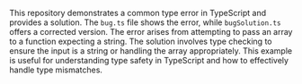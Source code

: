 This repository demonstrates a common type error in TypeScript and provides a solution. The `bug.ts` file shows the error, while `bugSolution.ts` offers a corrected version. The error arises from attempting to pass an array to a function expecting a string. The solution involves type checking to ensure the input is a string or handling the array appropriately.  This example is useful for understanding type safety in TypeScript and how to effectively handle type mismatches.